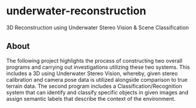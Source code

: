 # underwater-reconstruction
3D Reconstruction using Underwater Stereo Vision &amp; Scene Classification

## About
The following project highlights the process of constructing two overall programs and carrying out investigations utilizing these two systems. This includes a 3D 
using Underwater Stereo Vision, whereby, given stereo calibration and camera pose data is utilized alongside comparison to true terrain data. The second program includes a  Classification/Recognition system that can identify and classify specific objects in given images and assign semantic labels that describe the context of the environment. 
